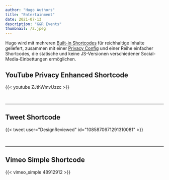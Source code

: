 ```yaml
---
author: "Hugo Authors"
title: "Entertainment"
date: 2021-07-13
description: "G&R Events"
thumbnail: /2.jpeg
---
```


Hugo wird mit mehreren [Built-in Shortcodes](https://gohugo.io/content-management/shortcodes/#use-hugos-built-in-shortcodes) für reichhaltige Inhalte geliefert, zusammen mit einer [Privacy Config](https://gohugo.io/about/hugo-and-gdpr/) und einer Reihe einfacher Shortcodes, die statische und keine JS-Versionen verschiedener Social-Media-Einbettungen ermöglichen.

## <!--more-->

## YouTube Privacy Enhanced Shortcode

{{< youtube ZJthWmvUzzc >}}

<br>

---

## Tweet Shortcode

{{< tweet user="DesignReviewed" id="1085870671291310081" >}}

<br>

---

## Vimeo Simple Shortcode

{{< vimeo_simple 48912912 >}}
